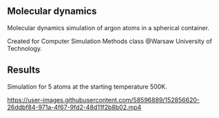 ## Molecular dynamics

Molecular dynamics simulation of argon atoms in a spherical container.

Created for Computer Simulation Methods class @Warsaw University of Technology.

## Results

Simulation for 5 atoms at the starting temperature 500K.


https://user-images.githubusercontent.com/58596889/152856620-26ddbf84-971a-4f67-9fd2-48d11f2b8b02.mp4

